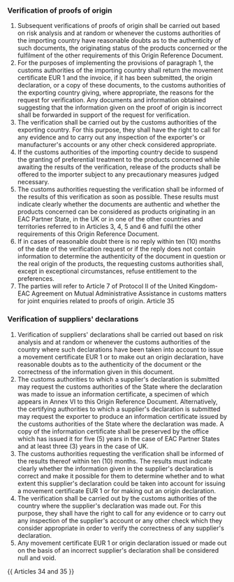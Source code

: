 ### Verification of proofs of origin
1.	Subsequent verifications of proofs of origin shall be carried out based on risk analysis and at random or whenever the customs authorities of the importing country have reasonable doubts as to the authenticity of such documents, the originating status of the products concerned or the fulfilment of the other requirements of this Origin Reference Document.
2.	For the purposes of implementing the provisions of paragraph 1, the customs authorities of the importing country shall return the movement certificate EUR 1 and the invoice, if it has been submitted, the origin declaration, or a copy of these documents, to the customs authorities of the exporting country giving, where appropriate, the reasons for the request for verification. Any documents and information obtained suggesting that the information given on the proof of origin is incorrect shall be forwarded in support of the request for verification.
3.	The verification shall be carried out by the customs authorities of the exporting country. For this purpose, they shall have the right to call for any evidence and to carry out any inspection of the exporter's or manufacturer's accounts or any other check considered appropriate.
4.	If the customs authorities of the importing country decide to suspend the granting of preferential treatment to the products concerned while awaiting the results of the verification, release of the products shall be offered to the importer subject to any precautionary measures judged necessary.
5.	The customs authorities requesting the verification shall be informed of the results of this verification as soon as possible. These results must indicate clearly whether the documents are authentic and whether the products concerned can be considered as products originating in an EAC Partner State, in the UK or in one of the other countries and territories referred to in Articles 3, 4, 5 and 6 and fulfil the other requirements of this Origin Reference Document.
6.	If in cases of reasonable doubt there is no reply within ten (10) months of the date of the verification request or if the reply does not contain information to determine the authenticity of the document in question or the real origin of the products, the requesting customs authorities shall, except in exceptional circumstances, refuse entitlement to the preferences.
7.	The parties will refer to Article 7 of Protocol II of the United Kingdom-EAC Agreement on Mutual Administrative Assistance in customs matters for joint enquiries related to proofs of origin.
Article 
35
### Verification of suppliers' declarations
1.	Verification of suppliers' declarations shall be carried out based on risk analysis and at random or whenever the customs authorities of the country where such declarations have been taken into account to issue a movement certificate EUR 1 or to make out an origin declaration, have reasonable doubts as to the authenticity of the document or the correctness of the information given in this document.
2.	The customs authorities to which a supplier's declaration is submitted may request the customs authorities of the State where the declaration was made to issue an information certificate, a specimen of which appears in Annex VI to this Origin Reference Document. Alternatively, the certifying authorities to which a supplier's declaration is submitted may request the exporter to produce an information certificate issued by the customs authorities of the State where the declaration was made.
A copy of the information certificate shall be preserved by the office which has issued it for five (5) years in the case of EAC Partner States and at least three (3) years in the case of UK.
3.	The customs authorities requesting the verification shall be informed of the results thereof within ten (10) months. The results must indicate clearly whether the information given in the supplier's declaration is correct and make it possible for them to determine whether and to what extent this supplier's declaration could be taken into account for issuing a movement certificate EUR 1 or for making out an origin declaration.
4.	The verification shall be carried out by the customs authorities of the country where the supplier's declaration was made out. For this purpose, they shall have the right to call for any evidence or to carry out any inspection of the supplier's account or any other check which they consider appropriate in order to verify the correctness of any supplier's declaration.
5.	Any movement certificate EUR 1 or origin declaration issued or made out on the basis of an incorrect supplier's declaration shall be considered null and void.

{{ Articles 34 and 35 }}
